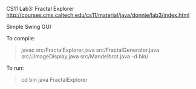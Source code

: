 CS11 Lab3: Fractal Explorer
http://courses.cms.caltech.edu/cs11/material/java/donnie/lab3/index.html

Simple Swing GUI

To compile:
> javac src/FractalExplorer.java src/FractalGenerator.java src/JImageDisplay.java src/Mandelbrot.java -d bin/

To run:
> cd bin
> java FractalExplorer